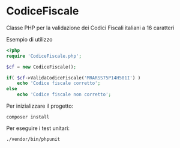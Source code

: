 CodiceFiscale
=============

Classe PHP per la validazione dei Codici Fiscali italiani a 16 caratteri

Esempio di utilizzo

```php
<?php
require 'CodiceFiscale.php';

$cf = new CodiceFiscale();

if( $cf->ValidaCodiceFiscale('MRARSS75P14H501I') )
    echo 'Codice fiscale corretto';
else
    echo 'Codice fiscale non corretto';
```

Per inizializzare il progetto:
```
composer install
```

Per eseguire i test unitari:
```
./vendor/bin/phpunit
```

